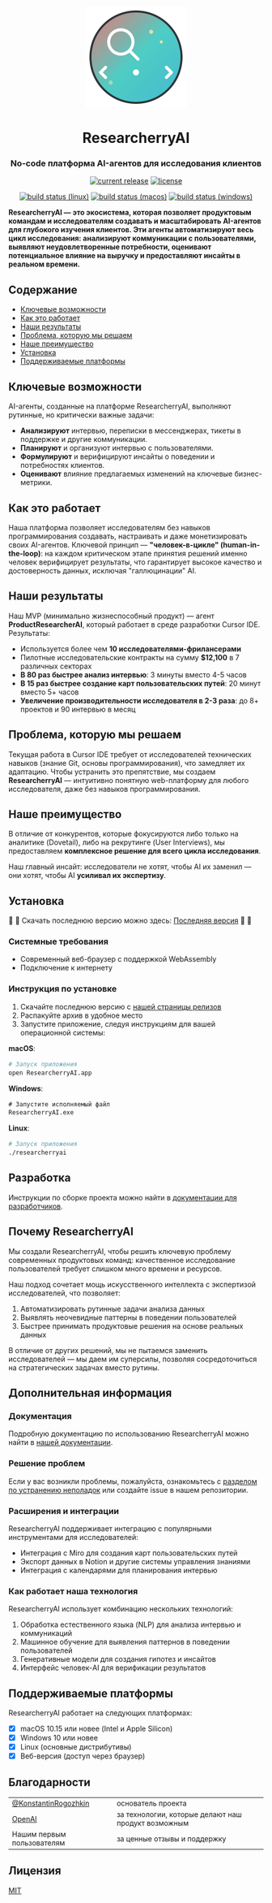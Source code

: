 <div id="researcherry-logo" align="center">
    <br />
    <img src="./icons/stable/researcherry_cnl.svg" alt="ResearcherryAI Logo" width="200"/>
    <h1><strong>R</strong>esearcherry<strong>AI</strong></h1>
    <h3>No-code платформа AI-агентов для исследования клиентов</h3>
</div>

<div id="badges" align="center">

[![current release](https://img.shields.io/github/release/KonstantinRogozhkin/researcherry.svg)](https://github.com/KonstantinRogozhkin/researcherry/releases)
[![license](https://img.shields.io/github/license/KonstantinRogozhkin/researcherry.svg)](https://github.com/KonstantinRogozhkin/researcherry/blob/master/LICENSE)

[![build status (linux)](https://img.shields.io/github/actions/workflow/status/KonstantinRogozhkin/researcherry/stable-linux.yml?branch=master&label=build%28linux%29)](https://github.com/KonstantinRogozhkin/researcherry/actions/workflows/stable-linux.yml?query=branch%3Amaster)
[![build status (macos)](https://img.shields.io/github/actions/workflow/status/KonstantinRogozhkin/researcherry/stable-macos.yml?branch=master&label=build%28macOS%29)](https://github.com/KonstantinRogozhkin/researcherry/actions/workflows/stable-macos.yml?query=branch%3Amaster)
[![build status (windows)](https://img.shields.io/github/actions/workflow/status/KonstantinRogozhkin/researcherry/stable-windows.yml?branch=master&label=build%28windows%29)](https://github.com/KonstantinRogozhkin/researcherry/actions/workflows/stable-windows.yml?query=branch%3Amaster)

</div>

**ResearcherryAI — это экосистема, которая позволяет продуктовым командам и исследователям создавать и масштабировать AI-агентов для глубокого изучения клиентов. Эти агенты автоматизируют весь цикл исследования: анализируют коммуникации с пользователями, выявляют неудовлетворенные потребности, оценивают потенциальное влияние на выручку и предоставляют инсайты в реальном времени.**

## Содержание

- [Ключевые возможности](#key-features)
- [Как это работает](#how-it-works)
- [Наши результаты](#results)
- [Проблема, которую мы решаем](#problem)
- [Наше преимущество](#advantage)
- [Установка](#download-install)
- [Поддерживаемые платформы](#supported-platforms)

## <a id="key-features"></a>Ключевые возможности

AI-агенты, созданные на платформе ResearcherryAI, выполняют рутинные, но критически важные задачи:

* **Анализируют** интервью, переписки в мессенджерах, тикеты в поддержке и другие коммуникации.
* **Планируют** и организуют интервью с пользователями.
* **Формулируют** и верифицируют инсайты о поведении и потребностях клиентов.
* **Оценивают** влияние предлагаемых изменений на ключевые бизнес-метрики.

## <a id="how-it-works"></a>Как это работает

Наша платформа позволяет исследователям без навыков программирования создавать, настраивать и даже монетизировать своих AI-агентов. Ключевой принцип — **"человек-в-цикле" (human-in-the-loop)**: на каждом критическом этапе принятия решений именно человек верифицирует результаты, что гарантирует высокое качество и достоверность данных, исключая "галлюцинации" AI.

## <a id="results"></a>Наши результаты

Наш MVP (минимально жизнеспособный продукт) — агент **ProductResearcherAI**, который работает в среде разработки Cursor IDE. Результаты:

* Используется более чем **10 исследователями-фрилансерами**
* Пилотные исследовательские контракты на сумму **$12,100** в 7 различных секторах
* **В 80 раз быстрее анализ интервью**: 3 минуты вместо 4-5 часов
* **В 15 раз быстрее создание карт пользовательских путей**: 20 минут вместо 5+ часов
* **Увеличение производительности исследователя в 2-3 раза**: до 8+ проектов и 90 интервью в месяц

## <a id="problem"></a>Проблема, которую мы решаем

Текущая работа в Cursor IDE требует от исследователей технических навыков (знание Git, основы программирования), что замедляет их адаптацию. Чтобы устранить это препятствие, мы создаем **ResearcherryAI** — интуитивно понятную web-платформу для любого исследователя, даже без навыков программирования.

## <a id="advantage"></a>Наше преимущество

В отличие от конкурентов, которые фокусируются либо только на аналитике (Dovetail), либо на рекрутинге (User Interviews), мы предоставляем **комплексное решение для всего цикла исследования**.

Наш главный инсайт: исследователи не хотят, чтобы AI их заменил — они хотят, чтобы AI **усиливал их экспертизу**.

## <a id="download-install"></a>Установка

:tada: :tada:
Скачать последнюю версию можно здесь:
[Последняя версия](https://github.com/KonstantinRogozhkin/researcherry/releases)
:tada: :tada:


### Системные требования

- Современный веб-браузер с поддержкой WebAssembly
- Подключение к интернету

### Инструкция по установке

1. Скачайте последнюю версию с [нашей страницы релизов](https://github.com/KonstantinRogozhkin/researcherry/releases)
2. Распакуйте архив в удобное место
3. Запустите приложение, следуя инструкциям для вашей операционной системы:

**macOS**:
```bash
# Запуск приложения
open ResearcherryAI.app
```

**Windows**:
```cmd
# Запустите исполняемый файл
ResearcherryAI.exe
```

**Linux**:
```bash
# Запуск приложения
./researcherryai
```

## <a id="build"></a>Разработка

Инструкции по сборке проекта можно найти в [документации для разработчиков](https://github.com/KonstantinRogozhkin/researcherry/blob/master/docs/development.md).

## <a id="why"></a>Почему ResearcherryAI

Мы создали ResearcherryAI, чтобы решить ключевую проблему современных продуктовых команд: качественное исследование пользователей требует слишком много времени и ресурсов. 

Наш подход сочетает мощь искусственного интеллекта с экспертизой исследователей, что позволяет:

1. Автоматизировать рутинные задачи анализа данных
2. Выявлять неочевидные паттерны в поведении пользователей
3. Быстрее принимать продуктовые решения на основе реальных данных

В отличие от других решений, мы не пытаемся заменить исследователей — мы даем им суперсилы, позволяя сосредоточиться на стратегических задачах вместо рутины.

## <a id="more-info"></a>Дополнительная информация

### Документация

Подробную документацию по использованию ResearcherryAI можно найти в [нашей документации](https://github.com/KonstantinRogozhkin/researcherry/blob/master/docs/index.md).

### Решение проблем

Если у вас возникли проблемы, пожалуйста, ознакомьтесь с [разделом по устранению неполадок](https://github.com/KonstantinRogozhkin/researcherry/blob/master/docs/troubleshooting.md) или создайте issue в нашем репозитории.

### Расширения и интеграции

ResearcherryAI поддерживает интеграцию с популярными инструментами для исследователей:

- Интеграция с Miro для создания карт пользовательских путей
- Экспорт данных в Notion и другие системы управления знаниями
- Интеграция с календарями для планирования интервью

### Как работает наша технология

ResearcherryAI использует комбинацию нескольких технологий:

1. Обработка естественного языка (NLP) для анализа интервью и коммуникаций
2. Машинное обучение для выявления паттернов в поведении пользователей
3. Генеративные модели для создания гипотез и инсайтов
4. Интерфейс человек-AI для верификации результатов

## <a id="supported-platforms"></a>Поддерживаемые платформы

ResearcherryAI работает на следующих платформах:

- [x] macOS 10.15 или новее (Intel и Apple Silicon)
- [x] Windows 10 или новее
- [x] Linux (основные дистрибутивы)
- [x] Веб-версия (доступ через браузер)

## <a id="thanks"></a>Благодарности

<table>
  <tr>
    <td><a href="https://github.com/KonstantinRogozhkin" target="_blank">@KonstantinRogozhkin</a></td>
    <td>основатель проекта</td>
  </tr>
  <tr>
    <td><a href="https://openai.com" target="_blank">OpenAI</a></td>
    <td>за технологии, которые делают наш продукт возможным</td>
  </tr>
  <tr>
    <td>Нашим первым пользователям</td>
    <td>за ценные отзывы и поддержку</td>
  </tr>
</table>

## <a id="license"></a>Лицензия

[MIT](https://github.com/KonstantinRogozhkin/researcherry/blob/master/LICENSE)
